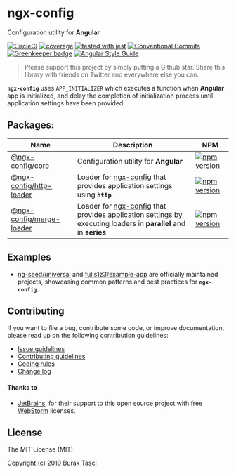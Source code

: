# ngx-config

Configuration utility for **Angular**

[![CircleCI](https://circleci.com/gh/fulls1z3/ngx-config.svg?style=shield)](https://circleci.com/gh/fulls1z3/ngx-config)
[![coverage](https://codecov.io/github/fulls1z3/ngx-config/coverage.svg?branch=master)](https://codecov.io/gh/fulls1z3/ngx-config)
[![tested with jest](https://img.shields.io/badge/tested_with-jest-99424f.svg)](https://github.com/facebook/jest)
[![Conventional Commits](https://img.shields.io/badge/Conventional%20Commits-1.0.0-yellow.svg)](https://conventionalcommits.org)
[![Greenkeeper badge](https://badges.greenkeeper.io/fulls1z3/ngx-config.svg)](https://greenkeeper.io/)
[![Angular Style Guide](https://mgechev.github.io/angular2-style-guide/images/badge.svg)](https://angular.io/styleguide)

> Please support this project by simply putting a Github star. Share this library with friends on Twitter and everywhere else you can.

**`ngx-config`** uses `APP_INITIALIZER` which executes a function when **Angular** app is initialized, and delay the completion
of initialization process until application settings have been provided.

## Packages:

| Name                                                                                                            | Description                                                                                                       | NPM                                                                                                                                 |
| --------------------------------------------------------------------------------------------------------------- | ----------------------------------------------------------------------------------------------------------------- | ----------------------------------------------------------------------------------------------------------------------------------- |
| [@ngx-config/core](https://github.com/euro-ombudsman/ngx-config/tree/master/packages/@ngx-config/core)                 | Configuration utility for **Angular**                                                                             | [![npm version](https://badge.fury.io/js/%40ngx-config%2Fcore.svg)](https://www.npmjs.com/package/@ngx-config/core)                 |
| [@ngx-config/http-loader](https://github.com/euro-ombudsman/ngx-config/tree/master/packages/@ngx-config/http-loader)   | Loader for [ngx-config] that provides application settings using **`http`**                                       | [![npm version](https://badge.fury.io/js/%40ngx-config%2Fhttp-loader.svg)](https://www.npmjs.com/package/@ngx-config/http-loader)   |
| [@ngx-config/merge-loader](https://github.com/euro-ombudsman/ngx-config/tree/master/packages/@ngx-config/merge-loader) | Loader for [ngx-config] that provides application settings by executing loaders in **parallel** and in **series** | [![npm version](https://badge.fury.io/js/%40ngx-config%2Fmerge-loader.svg)](https://www.npmjs.com/package/@ngx-config/merge-loader) |

## Examples

- [ng-seed/universal] and [fulls1z3/example-app] are officially maintained projects, showcasing common patterns and best
  practices for **`ngx-config`**.

## Contributing

If you want to file a bug, contribute some code, or improve documentation, please read up on the following contribution guidelines:

- [Issue guidelines](CONTRIBUTING.md#submit)
- [Contributing guidelines](CONTRIBUTING.md)
- [Coding rules](CONTRIBUTING.md#rules)
- [Change log](/releases)

#### Thanks to

- [JetBrains], for their support to this open source project with free [WebStorm] licenses.

## License

The MIT License (MIT)

Copyright (c) 2019 [Burak Tasci]

[ngx-config]: https://github.com/euro-ombudsman/ngx-config
[ng-seed/universal]: https://github.com/ng-seed/universal
[fulls1z3/example-app]: https://github.com/fulls1z3/example-app
[jetbrains]: https://www.jetbrains.com/community/opensource
[webstorm]: https://www.jetbrains.com/webstorm
[burak tasci]: https://github.com/fulls1z3
